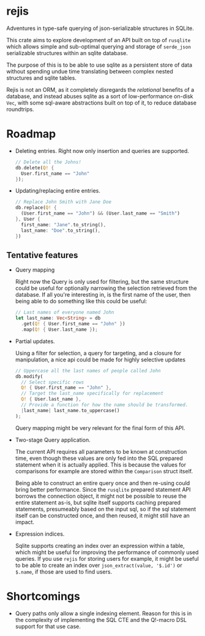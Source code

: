 # rejis
Adventures in type-safe querying of json-serializable structures in SQLite.

This crate aims to explore development of an API built on top of `rusqlite` which allows
simple and sub-optimal querying and storage of `serde_json` serializable structures within
an sqlite database.

The purpose of this is to be able to use sqlite as a persistent store of data without spending
undue time translating between complex nested structures and sqlite tables.

Rejis is not an ORM, as it completely disregards the *relational* benefits of a database, and
instead abuses sqlite as a sort of low-performance on-disk `Vec`, with some sql-aware abstractions
built on top of it, to reduce database roundtrips.

# Roadmap
* Deleting entries. Right now only insertion and queries are supported.
  ```rust
  // Delete all the Johns!
  db.delete(Q! {
    User.first_name == "John"
  });
  ```
* Updating/replacing entire entries.
  ```rust
  // Replace John Smith with Jane Doe
  db.replace(Q! {
    (User.first_name == "John") && (User.last_name == "Smith")
  }, User {
    first_name: "Jane".to_string(),
    last_name: "Doe".to_string(),
  })
  ```

## Tentative features
* Query mapping

  Right now the Query is only used for filtering, but the same structure
  could be useful for optionally narrowing the selection retrieved from the database.
  If all you're interesting in, is the first name of the user, then being able 
  to do something like this could be useful:
  ```rust
  // Last names of everyone named John
  let last_name: Vec<String> = db
    .get(Q! { User.first_name == "John" })
    .map(Q! { User.last_name });
  ```

* Partial updates.

  Using a filter for selection, a query for targeting, and a closure for manipulation,
  a nice api could be made for highly selective updates 
  ```rust
  // Uppercase all the last names of people called John
  db.modify(
    // Select specific rows
    Q! { User.first_name == "John" },
    // Target the last_name specifically for replacement
    Q! { User.last_name },
    // Provide a function for how the name should be transformed.
    |last_name| last_name.to_uppercase()
  );
  ```
  Query mapping might be very relevant for the final form of this API.

* Two-stage Query application.

  The current API requires all parameters to be known at construction time, even though
  these values are only fed into the SQL prepared statement when it is actually applied.
  This is because the values for comparisons for example are stored within the `Comparison`
  struct itself.

  Being able to construct an entire query once and then re-using could bring better performance.
  Since the `rusqlite` prepared statement API borrows the connection object, it might not be
  possible to reuse the entire statement as-is, but sqlite itself supports caching prepared
  statements, presumeably based on the input sql, so if the sql statement itself can be constructed
  once, and then reused, it might still have an impact.


* Expression indices.
  
  Sqlite supports creating an index over an expression within a table,
  which might be useful for improving the performance of commonly used queries.
  If you use `rejis` for storing users for example, it might be useful to be able to create
  an index over `json_extract(value, '$.id')` or `$.name`, if those are used to find users.

# Shortcomings
* Query paths only allow a single indexing element. 
  Reason for this is in the complexity of implementing the SQL CTE and the Q!-macro DSL support for that use case.

